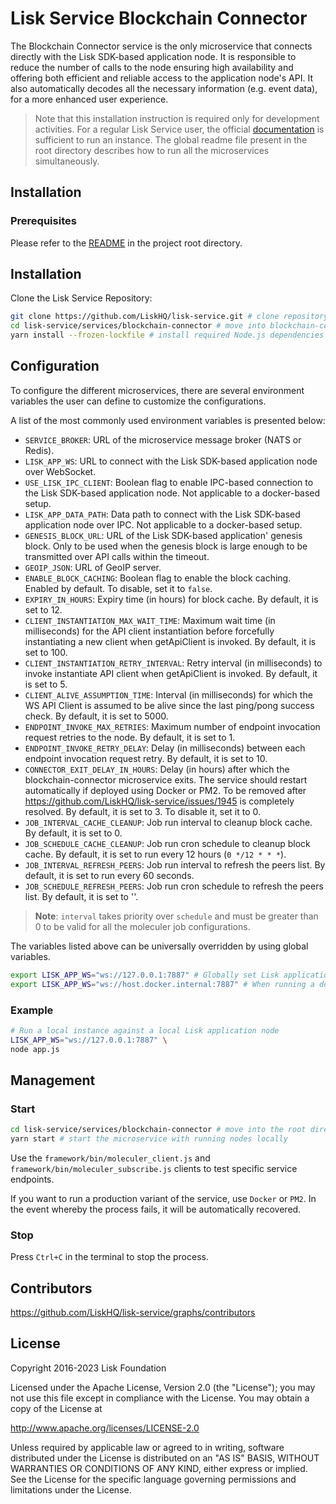 # Lisk Service Blockchain Connector

The Blockchain Connector service is the only microservice that connects directly with the Lisk SDK-based application node. It is responsible to reduce the number of calls to the node ensuring high availability and offering both efficient and reliable access to the application node's API. It also automatically decodes all the necessary information (e.g. event data), for a more enhanced user experience.

> Note that this installation instruction is required only for development activities. For a regular Lisk Service user, the official [documentation](https://lisk.com/documentation/lisk-service/) is sufficient to run an instance. The global readme file present in the root directory describes how to run all the microservices simultaneously.

## Installation

### Prerequisites

Please refer to the [README](../../README.md) in the project root directory.

## Installation

Clone the Lisk Service Repository:

```bash
git clone https://github.com/LiskHQ/lisk-service.git # clone repository
cd lisk-service/services/blockchain-connector # move into blockchain-connector microservice directory
yarn install --frozen-lockfile # install required Node.js dependencies
```

## Configuration

To configure the different microservices, there are several environment variables the user can define to customize the configurations.

A list of the most commonly used environment variables is presented below:

- `SERVICE_BROKER`: URL of the microservice message broker (NATS or Redis).
- `LISK_APP_WS`: URL to connect with the Lisk SDK-based application node over WebSocket.
- `USE_LISK_IPC_CLIENT`: Boolean flag to enable IPC-based connection to the Lisk SDK-based application node. Not applicable to a docker-based setup.
- `LISK_APP_DATA_PATH`: Data path to connect with the Lisk SDK-based application node over IPC. Not applicable to a docker-based setup.
- `GENESIS_BLOCK_URL`: URL of the Lisk SDK-based application' genesis block. Only to be used when the genesis block is large enough to be transmitted over API calls within the timeout.
- `GEOIP_JSON`: URL of GeoIP server.
- `ENABLE_BLOCK_CACHING`: Boolean flag to enable the block caching. Enabled by default. To disable, set it to `false`.
- `EXPIRY_IN_HOURS`: Expiry time (in hours) for block cache. By default, it is set to 12.
- `CLIENT_INSTANTIATION_MAX_WAIT_TIME`: Maximum wait time (in milliseconds) for the API client instantiation before forcefully instantiating a new client when getApiClient is invoked. By default, it is set to 100.
- `CLIENT_INSTANTIATION_RETRY_INTERVAL`: Retry interval (in milliseconds) to invoke instantiate API client when getApiClient is invoked. By default, it is set to 5.
- `CLIENT_ALIVE_ASSUMPTION_TIME`: Interval (in milliseconds) for which the WS API Client is assumed to be alive since the last ping/pong success check. By default, it is set to 5000.
- `ENDPOINT_INVOKE_MAX_RETRIES`: Maximum number of endpoint invocation request retries to the node. By default, it is set to 1.
- `ENDPOINT_INVOKE_RETRY_DELAY`: Delay (in milliseconds) between each endpoint invocation request retry. By default, it is set to 10.
- `CONNECTOR_EXIT_DELAY_IN_HOURS`: Delay (in hours) after which the blockchain-connector microservice exits. The service should restart automatically if deployed using Docker or PM2. To be removed after https://github.com/LiskHQ/lisk-service/issues/1945 is completely resolved. By default, it is set to 3. To disable it, set it to 0.
- `JOB_INTERVAL_CACHE_CLEANUP`: Job run interval to cleanup block cache. By default, it is set to 0.
- `JOB_SCHEDULE_CACHE_CLEANUP`: Job run cron schedule to cleanup block cache. By default, it is set to run every 12 hours (`0 */12 * * *`).
- `JOB_INTERVAL_REFRESH_PEERS`: Job run interval to refresh the peers list. By default, it is set to run every 60 seconds.
- `JOB_SCHEDULE_REFRESH_PEERS`: Job run cron schedule to refresh the peers list. By default, it is set to ''.

> **Note**: `interval` takes priority over `schedule` and must be greater than 0 to be valid for all the moleculer job configurations.

The variables listed above can be universally overridden by using global variables.

```bash
export LISK_APP_WS="ws://127.0.0.1:7887" # Globally set Lisk application node URL
export LISK_APP_WS="ws://host.docker.internal:7887" # When running a docker-based setup
```

### Example

```bash
# Run a local instance against a local Lisk application node
LISK_APP_WS="ws://127.0.0.1:7887" \
node app.js
```

## Management

### Start

```bash
cd lisk-service/services/blockchain-connector # move into the root directory of the blockchain-connector microservice
yarn start # start the microservice with running nodes locally
```

Use the `framework/bin/moleculer_client.js` and `framework/bin/moleculer_subscribe.js` clients to test specific service endpoints.

If you want to run a production variant of the service, use `Docker` or `PM2`. In the event whereby the process fails, it will be automatically recovered.

### Stop

Press `Ctrl+C` in the terminal to stop the process.

## Contributors

https://github.com/LiskHQ/lisk-service/graphs/contributors

## License

Copyright 2016-2023 Lisk Foundation

Licensed under the Apache License, Version 2.0 (the "License");
you may not use this file except in compliance with the License.
You may obtain a copy of the License at

http://www.apache.org/licenses/LICENSE-2.0

Unless required by applicable law or agreed to in writing, software
distributed under the License is distributed on an "AS IS" BASIS,
WITHOUT WARRANTIES OR CONDITIONS OF ANY KIND, either express or implied.
See the License for the specific language governing permissions and
limitations under the License.

[lisk documentation site]: https://lisk.com/documentation
